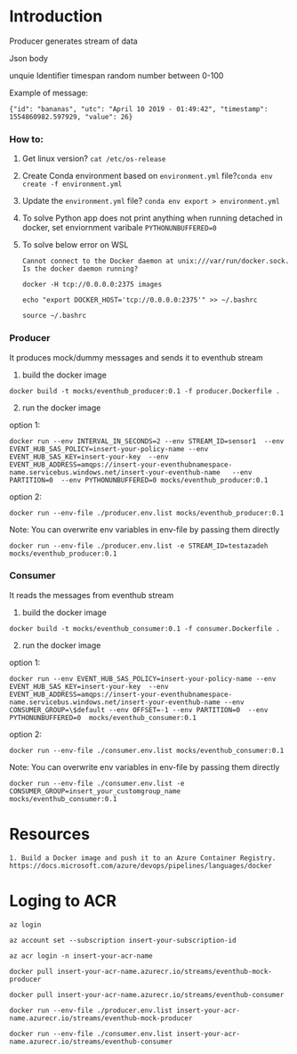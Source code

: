 # Introduction 
Producer generates stream of data 

Json body

unquie Identifier 
timespan
random number between 0-100

Example of message: 

```
{"id": "bananas", "utc": "April 10 2019 - 01:49:42", "timestamp": 1554860982.597929, "value": 26}
```
### How to:
1. Get linux version? `cat /etc/os-release`
2. Create Conda environment based on `environment.yml` file?`conda env create -f environment.yml`
3. Update the `environment.yml` file?  `conda env export > environment.yml`
4. To solve Python app does not print anything when running detached in docker, set enviornment varibale `PYTHONUNBUFFERED=0`
5. To solve below error on WSL

    `Cannot connect to the Docker daemon at unix:///var/run/docker.sock. Is the docker daemon running?`

    `docker -H tcp://0.0.0.0:2375 images`
    
    `echo "export DOCKER_HOST='tcp://0.0.0.0:2375'" >> ~/.bashrc`
    
    `source ~/.bashrc`


### Producer

It produces mock/dummy messages and sends it to eventhub stream

1. build the docker image

`docker build -t mocks/eventhub_producer:0.1 -f producer.Dockerfile .`

2. run the docker image

option 1: 

`docker run --env INTERVAL_IN_SECONDS=2 --env STREAM_ID=sensor1  --env EVENT_HUB_SAS_POLICY=insert-your-policy-name --env EVENT_HUB_SAS_KEY=insert-your-key  --env EVENT_HUB_ADDRESS=amqps://insert-your-eventhubnamespace-name.servicebus.windows.net/insert-your-eventhub-name   --env PARTITION=0  --env PYTHONUNBUFFERED=0 mocks/eventhub_producer:0.1`

option 2:

`docker run --env-file ./producer.env.list mocks/eventhub_producer:0.1`

Note: You can overwrite env variables in env-file by passing them directly 

`docker run --env-file ./producer.env.list -e STREAM_ID=testazadeh  mocks/eventhub_producer:0.1`

### Consumer

It reads the  messages from eventhub stream

1. build the docker image

`docker build -t mocks/eventhub_consumer:0.1 -f consumer.Dockerfile .`

2. run the docker image

option 1: 

`docker run --env EVENT_HUB_SAS_POLICY=insert-your-policy-name --env EVENT_HUB_SAS_KEY=insert-your-key  --env EVENT_HUB_ADDRESS=amqps://insert-your-eventhubnamespace-name.servicebus.windows.net/insert-your-eventhub-name --env CONSUMER_GROUP=\$default --env OFFSET=-1 --env PARTITION=0  --env PYTHONUNBUFFERED=0  mocks/eventhub_consumer:0.1`

option 2:

`docker run --env-file ./consumer.env.list mocks/eventhub_consumer:0.1`

Note: You can overwrite env variables in env-file by passing them directly 

`docker run --env-file ./consumer.env.list -e CONSUMER_GROUP=insert_your_customgroup_name  mocks/eventhub_consumer:0.1`


# Resources
    1. Build a Docker image and push it to an Azure Container Registry. 
    https://docs.microsoft.com/azure/devops/pipelines/languages/docker

# Loging to ACR
`az login`

`az account set --subscription insert-your-subscription-id`

`az acr login -n insert-your-acr-name`

`docker pull insert-your-acr-name.azurecr.io/streams/eventhub-mock-producer`

`docker pull insert-your-acr-name.azurecr.io/streams/eventhub-consumer`

`docker run --env-file ./producer.env.list insert-your-acr-name.azurecr.io/streams/eventhub-mock-producer`

`docker run --env-file ./consumer.env.list insert-your-acr-name.azurecr.io/streams/eventhub-consumer`
